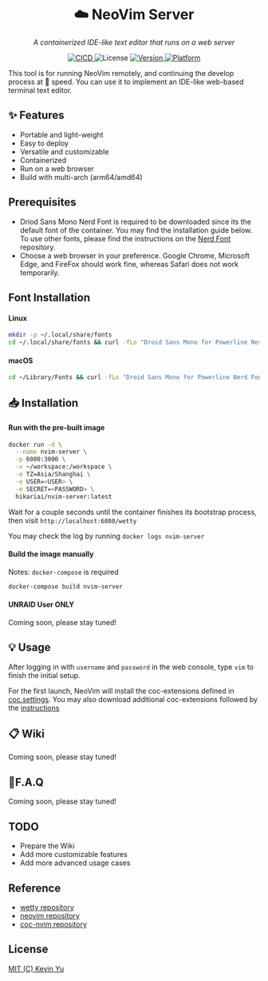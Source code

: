 <h1 align="center"> ☁️ NeoVim  Server</h1>
<p align="center">
    <em>A containerized IDE-like text editor that runs on a web server</em>
</p>

<p align="center">
    <a href='https://github.com/yqlbu/neovim-server/actions?query=workflow%3A"Docker+CI+Builds"'>
        <img src='https://github.comyqlbu/neovim-server/workflows/"Docker+CI+Builds"/badge.svg' alt="CICD"/>
    </a>
    <img src="https://img.shields.io/github/license/yqlbu/neovim-server" alt="License"/>
    <a href="https://crates.io/crates/code-minimap">
        <img src="https://img.shields.io/badge/docker-19.03-blue" alt="Version">
    </a>
    <a href="https://github.com/wfxr/code-minimap/releases">
        <img src="https://img.shields.io/badge/platform-%20Linux%20|%20OSX%20|%20ARM-orange.svg" alt="Platform"/>
    </a>
</p>

This tool is for running NeoVim remotely, and continuing the develop process at 🚀 speed.
You can use it to implement an IDE-like web-based terminal text editor.

## ✨ Features

- Portable and light-weight
- Easy to deploy
- Versatile and customizable
- Containerized
- Run on a web browser
- Build with multi-arch (arm64/amd64)

## Prerequisites

- Driod Sans Mono Nerd Font is required to be downloaded since its the default font of the container. You may find the installation guide below. To use other fonts, please find the instructions on the [Nerd Font](https://github.com/ryanoasis/nerd-fonts) repository.
- Choose a web browser in your preference. Google Chrome, Microsoft Edge, and FireFox should work fine, whereas Safari does not work temporarily.

## Font Installation

#### Linux

```bash
mkdir -p ~/.local/share/fonts
cd ~/.local/share/fonts && curl -fLo "Droid Sans Mono for Powerline Nerd Font Complete.otf" https://github.com/ryanoasis/nerd-fonts/raw/master/patched-fonts/DroidSansMono/complete/Droid%20Sans%20Mono%20Nerd%20Font%20Complete.otf
```

#### macOS

```bash
cd ~/Library/Fonts && curl -fLo "Droid Sans Mono for Powerline Nerd Font Complete.otf" https://github.com/ryanoasis/nerd-fonts/raw/master/patched-fonts/DroidSansMono/complete/Droid%20Sans%20Mono%20Nerd%20Font%20Complete.otf
```

## 📥 Installation

#### Run with the pre-built image

```bash
docker run -d \
  --name nvim-server \
  -p 6080:3000 \
  -v ~/workspace:/workspace \
  -e TZ=Asia/Shanghai \
  -e USER=<USER> \
  -e SECRET=<PASSWORD> \
  hikariai/nvim-server:latest
```

Wait for a couple seconds until the container finishes its bootstrap process, then visit `http://localhost:6080/wetty`

You may check the log by running `docker logs nvim-server`

#### Build the image manually

Notes: `docker-compose` is required

```bash
docker-compose build nvim-server
```

#### UNRAID User ONLY

Coming soon, please stay tuned!

## 💡 Usage

After logging in with `username` and `password` in the web console, type `vim` to finish the initial setup.

For the first launch, NeoVim will install the coc-extensions defined in [coc.settings](https://github.com/yqlbu/neovim-server/blob/master/nvim/coc-settings.json). You may also download additional coc-extensions followed by the [instructions](https://github.com/neoclide/coc.nvim/wiki/Using-coc-extensions)

## 📋 Wiki

Coming soon, please stay tuned!

## 💬F.A.Q

Coming soon, please stay tuned!

## TODO

- Prepare the Wiki
- Add more customizable features
- Add more advanced usage cases

## Reference

- [wetty repository](https://github.com/butlerx/wetty)
- [neovim repository](https://github.com/neovim/neovim)
- [coc-nvim repository](https://github.com/neoclide/coc.nvim)

## License

[MIT (C) Kevin Yu](https://github.com/yqlbu/neovim-server/blob/master/LICENSE)
